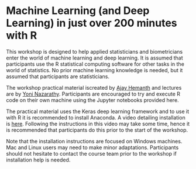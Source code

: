 # Machine Learning (and Deep Learning) in just over 200 minutes with R

This workshop is designed to help applied statisticians and biometricians enter the world of machine learning and deep learning. It is assumed that participants use the R statistical computing software for other tasks in the world of statistics. No prior machine learning knowledge is needed, but it assumed that participants are statisticians.
 
The workshop practical material iscreated by [Ajay Hemanth](https://www.linkedin.com/in/ajayhemanth/?originalSubdomain=au) and lectures are by [Yoni Nazarathy](https://yoninazarathy.com/). Participants are encouraged to try and execute R code on their own machine using the Jupyter notebooks provided here.
 
The practical material uses the Keras deep learning framework and to use it with R it is recommended to install Anaconda. A video detailing installation is [here](https://www.youtube.com/watch?v=XgEGyfSJFYw). Following the instructions in this video may take some time, hence it is recommended that participants do this prior to the start of the workshop. 

Note that the installation instructions are focused on Windows machines. Mac and Linux users may need to make minor adaptations. Participants should not hesitate to contact the course team prior to the workshop if installation help is needed.
